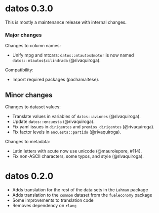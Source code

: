 # datos 0.3.0

This is mostly a maintenance release with internal changes.

### Major changes

Changes to column names:

* Unify mpg and mtcars: `datos::mtautos$motor` is now named `datos::mtautos$cilindrada` (@rivaquiroga).

Compatibility:

* Import required packages (pachamaltese).

## Minor changes

Changes to dataset values:

* Translate values in variables of `datos::aviones` (@rivaquiroga).
* Update `datos::encuesta` (@rivaquiroga).
* Fix yaml issues in `dirigentes` and `premios_dirigentes` (@rivaquiroga).
* Fix factor levels in `encuesta::partido` (@rivaquiroga).

Changes to metadata:

* Latin letters with acute now use unicode (@maurolepore, #114).
* Fix non-ASCII characters, some typos, and style (@rivaquiroga).

# datos 0.2.0

* Adds translation for the rest of the data sets in the `Lahman` package
* Adds translation to the `common` dataset from the `fueleconomy` package
* Some improvements to translation code
* Removes dependency on `rlang`
